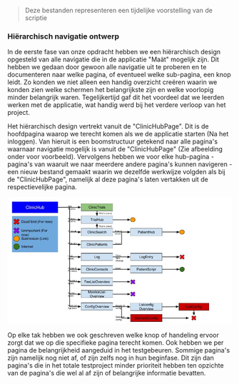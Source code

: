 >Deze bestanden representeren een tijdelijke voorstelling van de scriptie 

### Hiërarchisch navigatie ontwerp

In de eerste fase van onze opdracht hebben we een hiërarchisch design opgesteld van alle navigatie die in de applicatie "Maät" mogelijk zijn. Dit hebben we gedaan door gewoon alle navigatie uit te proberen en te documenteren naar welke pagina, of eventueel welke sub-pagina, een knop leidt. Zo konden we niet alleen een handig overzicht creëren waarin we konden zien welke schermen het belangrijkste zijn en welke voorlopig minder belangrijk waren. Tegelijkertijd gaf dit het voordeel dat we leerden werken met de applicatie, wat handig werd bij het verdere verloop van het project. 

Het hiërarchisch design vertrekt vanuit de "ClinicHubPage". Dit is de hoofdpagina waarop we terecht komen als we de applicatie starten (Na het inloggen). Van hieruit is een boomstructuur getekend naar alle pagina's waarnaar navigatie mogelijk is vanuit de "ClinicHubPage" (Zie afbeelding onder voor voorbeeld). Vervolgens hebben we voor elke hub-pagina - pagina's van waaruit we naar meerdere andere pagina's kunnen navigeren - een nieuw bestand gemaakt waarin we dezelfde werkwijze volgden als bij de "ClinicHubPage", namelijk al deze pagina's laten vertakken uit de respectievelijke pagina. 

![Voorbeeld: boomstructuur van "ClinicHubPage"](../OverigeDocumenten/Afbeeldingen/ClinicHub.jpg)

Op elke tak hebben we ook geschreven welke knop of handeling ervoor zorgt dat we op die specifieke pagina terecht komen. Ook hebben we per pagina de belangrijkheid aangeduid in het testgebeuren. Sommige pagina's zijn namelijk nog niet af, of zijn zelfs nog in hun beginfase. Dit zijn dan pagina's die in het totale testproject minder prioriteit hebben ten opzichte van de pagina's die wel al af zijn of belangrijke informatie bevatten.
